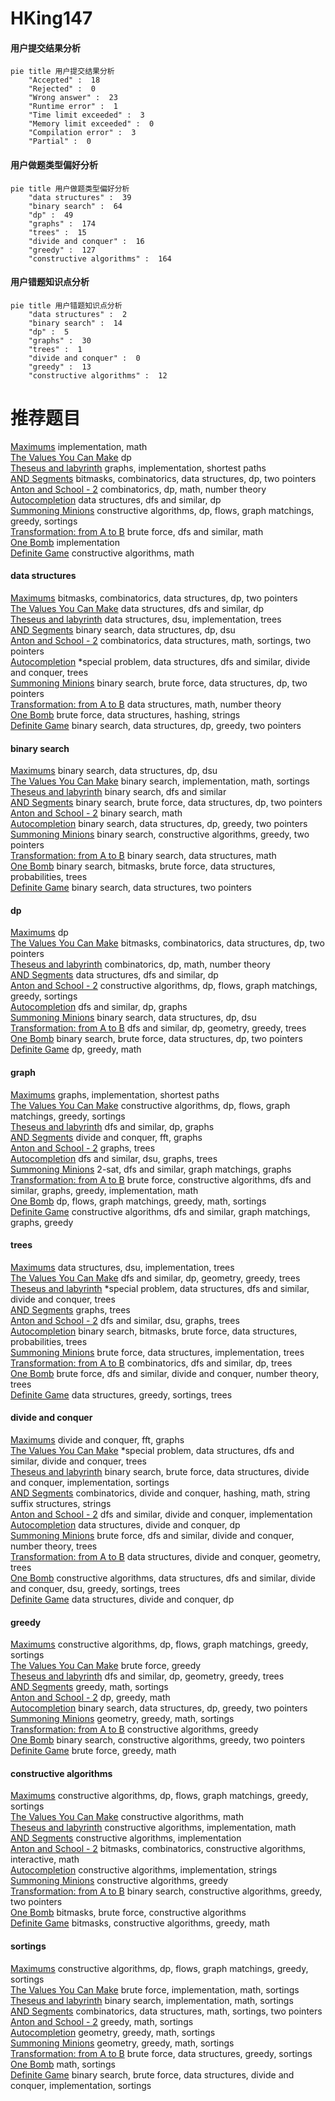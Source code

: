 # HKing147
<!-- tabs:start -->
#### **用户提交结果分析**

```mermaid
pie title 用户提交结果分析
    "Accepted" :  18
    "Rejected" :  0
    "Wrong answer" :  23
    "Runtime error" :  1
    "Time limit exceeded" :  3
    "Memory limit exceeded" :  0
    "Compilation error" :  3
    "Partial" :  0
```
#### **用户做题类型偏好分析**

```mermaid
pie title 用户做题类型偏好分析
    "data structures" :  39
    "binary search" :  64
    "dp" :  49
    "graphs" :  174
    "trees" :  15
    "divide and conquer" :  16
    "greedy" :  127
    "constructive algorithms" :  164
```
#### **用户错题知识点分析**

```mermaid
pie title 用户错题知识点分析
    "data structures" :  2
    "binary search" :  14
    "dp" :  5
    "graphs" :  30
    "trees" :  1
    "divide and conquer" :  0
    "greedy" :  13
    "constructive algorithms" :  12
```
<!-- tabs:end -->
# 推荐题目
[Maximums](http://codeforces.com/problemset/problem/1326/B)		implementation,
                        math		  
[The Values You Can Make](http://codeforces.com/problemset/problem/687/C)		dp		  
[Theseus and labyrinth](http://codeforces.com/problemset/problem/676/D)		graphs,
                        implementation,
                        shortest paths		  
[AND Segments](http://codeforces.com/problemset/problem/1327/F)		bitmasks,
                        combinatorics,
                        data structures,
                        dp,
                        two pointers		  
[Anton and School - 2](http://codeforces.com/problemset/problem/785/D)		combinatorics,
                        dp,
                        math,
                        number theory		  
[Autocompletion](http://codeforces.com/problemset/problem/1312/G)		data structures,
                        dfs and similar,
                        dp		  
[Summoning Minions](http://codeforces.com/problemset/problem/1354/F)		constructive algorithms,
                        dp,
                        flows,
                        graph matchings,
                        greedy,
                        sortings		  
[Transformation: from A to B](http://codeforces.com/problemset/problem/727/A)		brute force,
                        dfs and similar,
                        math		  
[One Bomb](http://codeforces.com/problemset/problem/699/B)		implementation		  
[Definite Game](http://codeforces.com/problemset/problem/1081/A)		constructive algorithms,
                        math		  
<!-- tabs:start -->
#### **data structures**
[Maximums](http://codeforces.com/problemset/problem/1327/F)		bitmasks,
                        combinatorics,
                        data structures,
                        dp,
                        two pointers		  
[The Values You Can Make](http://codeforces.com/problemset/problem/1312/G)		data structures,
                        dfs and similar,
                        dp		  
[Theseus and labyrinth](http://codeforces.com/problemset/problem/371/D)		data structures,
                        dsu,
                        implementation,
                        trees		  
[AND Segments](http://codeforces.com/problemset/problem/1236/E)		binary search,
                        data structures,
                        dp,
                        dsu		  
[Anton and School - 2](https://codeforces.com/contest/1008/problem/C)		combinatorics,
                        data structures,
                        math,
                        sortings,
                        two pointers		  
[Autocompletion](http://codeforces.com/problemset/problem/1192/B)		*special problem,
                        data structures,
                        dfs and similar,
                        divide and conquer,
                        trees		  
[Summoning Minions](http://codeforces.com/problemset/problem/466/C)		binary search,
                        brute force,
                        data structures,
                        dp,
                        two pointers		  
[Transformation: from A to B](https://codeforces.com/contest/1350/problem/C)		data structures,
                        math,
                        number theory		  
[One Bomb](http://codeforces.com/problemset/problem/1056/E)		brute force,
                        data structures,
                        hashing,
                        strings		  
[Definite Game](http://codeforces.com/problemset/problem/1492/C)		binary search,
                        data structures,
                        dp,
                        greedy,
                        two pointers		  
#### **binary search**
[Maximums](http://codeforces.com/problemset/problem/1236/E)		binary search,
                        data structures,
                        dp,
                        dsu		  
[The Values You Can Make](http://codeforces.com/problemset/problem/492/B)		binary search,
                        implementation,
                        math,
                        sortings		  
[Theseus and labyrinth](https://codeforces.com/contest/897/problem/C)		binary search,
                        dfs and similar		  
[AND Segments](http://codeforces.com/problemset/problem/466/C)		binary search,
                        brute force,
                        data structures,
                        dp,
                        two pointers		  
[Anton and School - 2](http://codeforces.com/problemset/problem/1221/C)		binary search,
                        math		  
[Autocompletion](http://codeforces.com/problemset/problem/1492/C)		binary search,
                        data structures,
                        dp,
                        greedy,
                        two pointers		  
[Summoning Minions](http://codeforces.com/problemset/problem/1463/D)		binary search,
                        constructive algorithms,
                        greedy,
                        two pointers		  
[Transformation: from A to B](http://codeforces.com/problemset/problem/1490/G)		binary search,
                        data structures,
                        math		  
[One Bomb](http://codeforces.com/problemset/problem/1479/D)		binary search,
                        bitmasks,
                        brute force,
                        data structures,
                        probabilities,
                        trees		  
[Definite Game](http://codeforces.com/problemset/problem/1436/E)		binary search,
                        data structures,
                        two pointers		  
#### **dp**
[Maximums](http://codeforces.com/problemset/problem/687/C)		dp		  
[The Values You Can Make](http://codeforces.com/problemset/problem/1327/F)		bitmasks,
                        combinatorics,
                        data structures,
                        dp,
                        two pointers		  
[Theseus and labyrinth](http://codeforces.com/problemset/problem/785/D)		combinatorics,
                        dp,
                        math,
                        number theory		  
[AND Segments](http://codeforces.com/problemset/problem/1312/G)		data structures,
                        dfs and similar,
                        dp		  
[Anton and School - 2](http://codeforces.com/problemset/problem/1354/F)		constructive algorithms,
                        dp,
                        flows,
                        graph matchings,
                        greedy,
                        sortings		  
[Autocompletion](http://codeforces.com/problemset/problem/283/B)		dfs and similar,
                        dp,
                        graphs		  
[Summoning Minions](http://codeforces.com/problemset/problem/1236/E)		binary search,
                        data structures,
                        dp,
                        dsu		  
[Transformation: from A to B](http://codeforces.com/problemset/problem/814/D)		dfs and similar,
                        dp,
                        geometry,
                        greedy,
                        trees		  
[One Bomb](http://codeforces.com/problemset/problem/466/C)		binary search,
                        brute force,
                        data structures,
                        dp,
                        two pointers		  
[Definite Game](http://codeforces.com/problemset/problem/1197/D)		dp,
                        greedy,
                        math		  
#### **graph**
[Maximums](http://codeforces.com/problemset/problem/676/D)		graphs,
                        implementation,
                        shortest paths		  
[The Values You Can Make](http://codeforces.com/problemset/problem/1354/F)		constructive algorithms,
                        dp,
                        flows,
                        graph matchings,
                        greedy,
                        sortings		  
[Theseus and labyrinth](http://codeforces.com/problemset/problem/283/B)		dfs and similar,
                        dp,
                        graphs		  
[AND Segments](https://codeforces.com/contest/1219/problem/B)		divide and conquer,
                        fft,
                        graphs		  
[Anton and School - 2](http://codeforces.com/problemset/problem/1184/E1)		graphs,
                        trees		  
[Autocompletion](http://codeforces.com/problemset/problem/1023/F)		dfs and similar,
                        dsu,
                        graphs,
                        trees		  
[Summoning Minions](http://codeforces.com/problemset/problem/1239/D)		2-sat,
                        dfs and similar,
                        graph matchings,
                        graphs		  
[Transformation: from A to B](http://codeforces.com/problemset/problem/1487/C)		brute force,
                        constructive algorithms,
                        dfs and similar,
                        graphs,
                        greedy,
                        implementation,
                        math		  
[One Bomb](http://codeforces.com/problemset/problem/1437/C)		dp,
                        flows,
                        graph matchings,
                        greedy,
                        math,
                        sortings		  
[Definite Game](http://codeforces.com/problemset/problem/1470/D)		constructive algorithms,
                        dfs and similar,
                        graph matchings,
                        graphs,
                        greedy		  
#### **trees**
[Maximums](http://codeforces.com/problemset/problem/371/D)		data structures,
                        dsu,
                        implementation,
                        trees		  
[The Values You Can Make](http://codeforces.com/problemset/problem/814/D)		dfs and similar,
                        dp,
                        geometry,
                        greedy,
                        trees		  
[Theseus and labyrinth](http://codeforces.com/problemset/problem/1192/B)		*special problem,
                        data structures,
                        dfs and similar,
                        divide and conquer,
                        trees		  
[AND Segments](http://codeforces.com/problemset/problem/1184/E1)		graphs,
                        trees		  
[Anton and School - 2](http://codeforces.com/problemset/problem/1023/F)		dfs and similar,
                        dsu,
                        graphs,
                        trees		  
[Autocompletion](http://codeforces.com/problemset/problem/1479/D)		binary search,
                        bitmasks,
                        brute force,
                        data structures,
                        probabilities,
                        trees		  
[Summoning Minions](http://codeforces.com/problemset/problem/1511/C)		brute force,
                        data structures,
                        implementation,
                        trees		  
[Transformation: from A to B](http://codeforces.com/problemset/problem/1499/F)		combinatorics,
                        dfs and similar,
                        dp,
                        trees		  
[One Bomb](http://codeforces.com/problemset/problem/1491/E)		brute force,
                        dfs and similar,
                        divide and conquer,
                        number theory,
                        trees		  
[Definite Game](http://codeforces.com/problemset/problem/1466/D)		data structures,
                        greedy,
                        sortings,
                        trees		  
#### **divide and conquer**
[Maximums](https://codeforces.com/contest/1219/problem/B)		divide and conquer,
                        fft,
                        graphs		  
[The Values You Can Make](http://codeforces.com/problemset/problem/1192/B)		*special problem,
                        data structures,
                        dfs and similar,
                        divide and conquer,
                        trees		  
[Theseus and labyrinth](http://codeforces.com/problemset/problem/1461/D)		binary search,
                        brute force,
                        data structures,
                        divide and conquer,
                        implementation,
                        sortings		  
[AND Segments](http://codeforces.com/problemset/problem/1466/G)		combinatorics,
                        divide and conquer,
                        hashing,
                        math,
                        string suffix structures,
                        strings		  
[Anton and School - 2](http://codeforces.com/problemset/problem/1490/D)		dfs and similar,
                        divide and conquer,
                        implementation		  
[Autocompletion](https://codeforces.com/contest/1483/problem/C)		data structures,
                        divide and conquer,
                        dp		  
[Summoning Minions](http://codeforces.com/problemset/problem/1491/E)		brute force,
                        dfs and similar,
                        divide and conquer,
                        number theory,
                        trees		  
[Transformation: from A to B](http://codeforces.com/problemset/problem/1303/G)		data structures,
                        divide and conquer,
                        geometry,
                        trees		  
[One Bomb](http://codeforces.com/problemset/problem/1494/D)		constructive algorithms,
                        data structures,
                        dfs and similar,
                        divide and conquer,
                        dsu,
                        greedy,
                        sortings,
                        trees		  
[Definite Game](http://codeforces.com/problemset/problem/1482/E)		data structures,
                        divide and conquer,
                        dp		  
#### **greedy**
[Maximums](http://codeforces.com/problemset/problem/1354/F)		constructive algorithms,
                        dp,
                        flows,
                        graph matchings,
                        greedy,
                        sortings		  
[The Values You Can Make](http://codeforces.com/problemset/problem/205/B)		brute force,
                        greedy		  
[Theseus and labyrinth](http://codeforces.com/problemset/problem/814/D)		dfs and similar,
                        dp,
                        geometry,
                        greedy,
                        trees		  
[AND Segments](https://codeforces.com/contest/516/problem/A)		greedy,
                        math,
                        sortings		  
[Anton and School - 2](http://codeforces.com/problemset/problem/1197/D)		dp,
                        greedy,
                        math		  
[Autocompletion](http://codeforces.com/problemset/problem/1492/C)		binary search,
                        data structures,
                        dp,
                        greedy,
                        two pointers		  
[Summoning Minions](https://codeforces.com/contest/1496/problem/C)		geometry,
                        greedy,
                        math,
                        sortings		  
[Transformation: from A to B](http://codeforces.com/problemset/problem/1493/A)		constructive algorithms,
                        greedy		  
[One Bomb](http://codeforces.com/problemset/problem/1463/D)		binary search,
                        constructive algorithms,
                        greedy,
                        two pointers		  
[Definite Game](http://codeforces.com/problemset/problem/1462/C)		brute force,
                        greedy,
                        math		  
#### **constructive algorithms**
[Maximums](http://codeforces.com/problemset/problem/1354/F)		constructive algorithms,
                        dp,
                        flows,
                        graph matchings,
                        greedy,
                        sortings		  
[The Values You Can Make](http://codeforces.com/problemset/problem/1081/A)		constructive algorithms,
                        math		  
[Theseus and labyrinth](https://codeforces.com/contest/304/problem/C)		constructive algorithms,
                        implementation,
                        math		  
[AND Segments](http://codeforces.com/problemset/problem/609/B)		constructive algorithms,
                        implementation		  
[Anton and School - 2](http://codeforces.com/problemset/problem/1365/G)		bitmasks,
                        combinatorics,
                        constructive algorithms,
                        interactive,
                        math		  
[Autocompletion](http://codeforces.com/problemset/problem/1512/C)		constructive algorithms,
                        implementation,
                        strings		  
[Summoning Minions](http://codeforces.com/problemset/problem/1493/A)		constructive algorithms,
                        greedy		  
[Transformation: from A to B](http://codeforces.com/problemset/problem/1463/D)		binary search,
                        constructive algorithms,
                        greedy,
                        two pointers		  
[One Bomb](https://codeforces.com/contest/1456/problem/B)		bitmasks,
                        brute force,
                        constructive algorithms		  
[Definite Game](http://codeforces.com/problemset/problem/1492/D)		bitmasks,
                        constructive algorithms,
                        greedy,
                        math		  
#### **sortings**
[Maximums](http://codeforces.com/problemset/problem/1354/F)		constructive algorithms,
                        dp,
                        flows,
                        graph matchings,
                        greedy,
                        sortings		  
[The Values You Can Make](https://codeforces.com/contest/1013/problem/C)		brute force,
                        implementation,
                        math,
                        sortings		  
[Theseus and labyrinth](http://codeforces.com/problemset/problem/492/B)		binary search,
                        implementation,
                        math,
                        sortings		  
[AND Segments](https://codeforces.com/contest/1008/problem/C)		combinatorics,
                        data structures,
                        math,
                        sortings,
                        two pointers		  
[Anton and School - 2](https://codeforces.com/contest/516/problem/A)		greedy,
                        math,
                        sortings		  
[Autocompletion](https://codeforces.com/contest/1496/problem/C)		geometry,
                        greedy,
                        math,
                        sortings		  
[Summoning Minions](http://codeforces.com/problemset/problem/1495/A)		geometry,
                        greedy,
                        math,
                        sortings		  
[Transformation: from A to B](http://codeforces.com/problemset/problem/1497/A)		brute force,
                        data structures,
                        greedy,
                        sortings		  
[One Bomb](http://codeforces.com/problemset/problem/1427/A)		math,
                        sortings		  
[Definite Game](http://codeforces.com/problemset/problem/1461/D)		binary search,
                        brute force,
                        data structures,
                        divide and conquer,
                        implementation,
                        sortings		  
<!-- tabs:end -->
